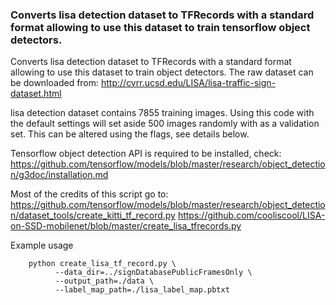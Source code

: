 ### Converts lisa detection dataset to TFRecords with a standard format allowing to use this dataset to train tensorflow object detectors.
  Converts lisa detection dataset to TFRecords with a standard format allowing
  to use this dataset to train object detectors. The raw dataset can be
  downloaded from:
  http://cvrr.ucsd.edu/LISA/lisa-traffic-sign-dataset.html

  lisa detection dataset contains 7855 training images. Using this code with
  the default settings will set aside 500 images randomly with as a validation set.
  This can be altered using the flags, see details below.

  Tensorflow object detection API is required to be installed, check:
  https://github.com/tensorflow/models/blob/master/research/object_detection/g3doc/installation.md

  Most of the credits of this script go to:
  https://github.com/tensorflow/models/blob/master/research/object_detection/dataset_tools/create_kitti_tf_record.py
  https://github.com/cooliscool/LISA-on-SSD-mobilenet/blob/master/create_lisa_tfrecords.py
  
Example usage
```asciidoc
    python create_lisa_tf_record.py \
          --data_dir=../signDatabasePublicFramesOnly \
          --output_path=./data \
          --label_map_path=./lisa_label_map.pbtxt
```
